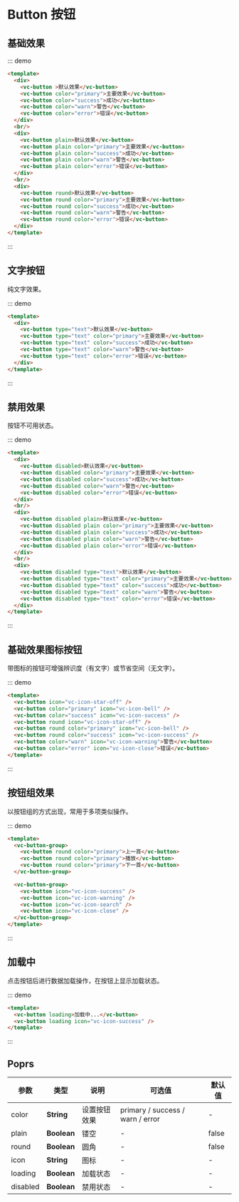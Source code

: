 # Button 按钮

## 基础效果

::: demo 
```html
<template>
  <div>
    <vc-button >默认效果</vc-button>
    <vc-button color="primary">主要效果</vc-button>
    <vc-button color="success">成功</vc-button>
    <vc-button color="warn">警告</vc-button>
    <vc-button color="error">错误</vc-button>
  </div>
  <br/>
  <div>
    <vc-button plain>默认效果</vc-button>
    <vc-button plain color="primary">主要效果</vc-button>
    <vc-button plain color="success">成功</vc-button>
    <vc-button plain color="warn">警告</vc-button>
    <vc-button plain color="error">错误</vc-button>
  </div>
  <br/>
  <div>
    <vc-button round>默认效果</vc-button>
    <vc-button round color="primary">主要效果</vc-button>
    <vc-button round color="success">成功</vc-button>
    <vc-button round color="warn">警告</vc-button>
    <vc-button round color="error">错误</vc-button>
  </div>
</template>
```
:::

## 文字按钮

纯文字效果。

::: demo 
```html
<template>
  <div>
    <vc-button type="text">默认效果</vc-button>
    <vc-button type="text" color="primary">主要效果</vc-button>
    <vc-button type="text" color="success">成功</vc-button>
    <vc-button type="text" color="warn">警告</vc-button>
    <vc-button type="text" color="error">错误</vc-button>
  </div>
</template>
```
:::

## 禁用效果

按钮不可用状态。

::: demo 
```html
<template>
  <div>
    <vc-button disabled>默认效果</vc-button>
    <vc-button disabled color="primary">主要效果</vc-button>
    <vc-button disabled color="success">成功</vc-button>
    <vc-button disabled color="warn">警告</vc-button>
    <vc-button disabled color="error">错误</vc-button>
  </div>
  <br/>
  <div>
    <vc-button disabled plain>默认效果</vc-button>
    <vc-button disabled plain color="primary">主要效果</vc-button>
    <vc-button disabled plain color="success">成功</vc-button>
    <vc-button disabled plain color="warn">警告</vc-button>
    <vc-button disabled plain color="error">错误</vc-button>
  </div>
  <br/>
  <div>
    <vc-button disabled type="text">默认效果</vc-button>
    <vc-button disabled type="text" color="primary">主要效果</vc-button>
    <vc-button disabled type="text" color="success">成功</vc-button>
    <vc-button disabled type="text" color="warn">警告</vc-button>
    <vc-button disabled type="text" color="error">错误</vc-button>
  </div>
</template>
```
:::

## 基础效果图标按钮

带图标的按钮可增强辨识度（有文字）或节省空间（无文字）。

::: demo 
```html
<template>
  <vc-button icon="vc-icon-star-off" />
  <vc-button color="primary" icon="vc-icon-bell" />
  <vc-button color="success" icon="vc-icon-success" />
  <vc-button round icon="vc-icon-star-off" />
  <vc-button round color="primary" icon="vc-icon-bell" />
  <vc-button round color="success" icon="vc-icon-success" />
  <vc-button color="warn" icon="vc-icon-warning">警告</vc-button>
  <vc-button color="error" icon="vc-icon-close">错误</vc-button>
</template>
```
:::

## 按钮组效果

以按钮组的方式出现，常用于多项类似操作。

::: demo 
```html
<template>
  <vc-button-group>
    <vc-button round color="primary">上一首</vc-button>
    <vc-button round color="primary">播放</vc-button>
    <vc-button round color="primary">下一首</vc-button>
  </vc-button-group>

  <vc-button-group>
    <vc-button icon="vc-icon-success" />
    <vc-button icon="vc-icon-warning" />
    <vc-button icon="vc-icon-search" />
    <vc-button icon="vc-icon-close" />
  </vc-button-group>
</template>
```
:::

## 加载中

点击按钮后进行数据加载操作，在按钮上显示加载状态。

::: demo 
```html
<template>
  <vc-button loading>加载中...</vc-button>
  <vc-button loading icon="vc-icon-success" />
</template>
```
:::

## Poprs

| 参数 | 类型 | 说明 | 可选值 | 默认值 |
|---|---|---|---|---|
| color | **String** | 设置按钮效果 | primary / success / warn / error | - |
| plain | **Boolean** | 镂空 | - | false |
| round | **Boolean** | 圆角 | - | false |
| icon | **String** | 图标 | - | - |
| loading | **Boolean** | 加载状态 | - | - |
| disabled | **Boolean** | 禁用状态 | - | - |

